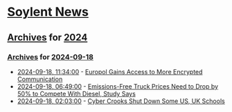# [Soylent News](../../../README.md)

## [Archives](../../index.md) for [2024](../index.md)

### [Archives](../../index.md) for [2024-09-18](index.md)

* [2024-09-18, 11:34:00](https://soylentnews.org/article.pl?sid=24/09/18/0829241&from=rss) - [Europol Gains Access to More Encrypted Communication](https://soylentnews.org/article.pl?sid=24/09/18/0829241&from=rss)
* [2024-09-18, 06:49:00](https://soylentnews.org/article.pl?sid=24/09/17/030211&from=rss) - [Emissions-Free Truck Prices Need to Drop by 50% to Compete With Diesel, Study Says](https://soylentnews.org/article.pl?sid=24/09/17/030211&from=rss)
* [2024-09-18, 02:03:00](https://soylentnews.org/article.pl?sid=24/09/17/0256228&from=rss) - [Cyber Crooks Shut Down Some US, UK Schools](https://soylentnews.org/article.pl?sid=24/09/17/0256228&from=rss)
